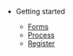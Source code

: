 * Getting started

  * [Forms](forms.md)
  * [Process](process.md)
  * [Register](register.md)
<!--stackedit_data:
eyJoaXN0b3J5IjpbLTEwNzgwMzQxNzEsLTY1NzA3MDg2OV19
-->